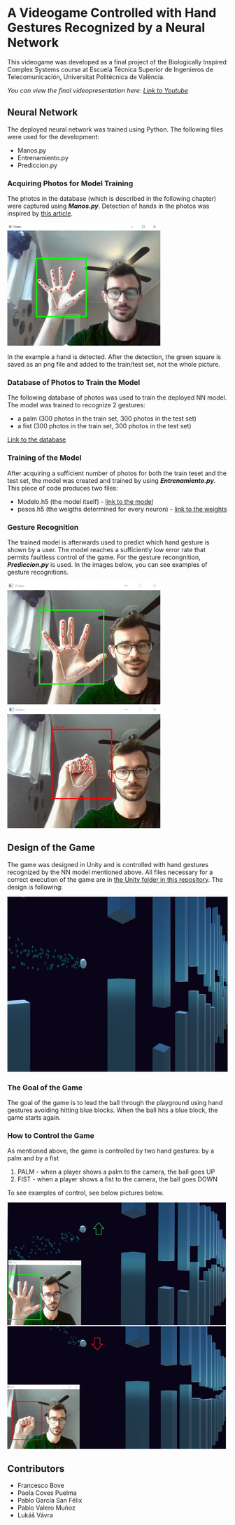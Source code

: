 # A Videogame Controlled with Hand Gestures Recognized by a Neural Network

This videogame was developed as a final project of the Biologically Inspired Complex Systems course at Escuela Técnica Superior de Ingenieros de Telecomunicación, Universitat Politècnica de València.

*You can view the final videopresentation here: [Link to Youtube](https://youtu.be/AF47z9VTAzo)*

## Neural Network
The deployed neural network was trained using Python. The following files were used for the development:
- Manos.py
- Entrenamiento.py
- Prediccion.py

### Acquiring Photos for Model Training
The photos in the database (which is described in the following chapter) were captured using ***Manos.py***. Detection of hands in the photos was inspired by [this article](https://google.github.io/mediapipe/solutions/hands.html).

<img src="https://github.com/vavralukas/SCBIO/blob/main/screenshots_readme/hand_detection.png" width="350" height="280">

In the example a hand is detected. After the detection, the green square is saved as an png file and added to the train/test set, not the whole picture.

### Database of Photos to Train the Model
The following database of photos was used to train the deployed NN model. The model was trained to recognize 2 gestures:
- a palm (300 photos in the train set, 300 photos in the test set)
- a fist (300 photos in the train set, 300 photos in the test set)

[Link to the database](https://drive.google.com/drive/folders/1LASjcZljeLQpKCz3VpGwfoQfgYWynwyj?usp=sharing)

### Training of the Model
After acquiring a sufficient number of photos for both the train teset and the test set, the model was created and trained by using ***Entrenamiento.py***. This piece of code produces two files: 
- Modelo.h5 (the model itself) - [link to the model](https://mega.nz/file/3xYyTTJL#3WKS4wBjR4h2XBg4wRp2OqSXIQe42A57MiuixtbZoCc)
- pesos.h5 (the weigths determined for every neuron) - [link to the weights](https://mega.nz/file/b5JzGQLI#z30giCu-lGkGU9944zLyr0OwSv_rNHKQzzahgmUPNuc)

### Gesture Recognition
The trained model is afterwards used to predict which hand gesture is shown by a user. The model reaches a sufficiently low error rate that permits faultless control of the game. For the gesture recongnition, ***Prediccion.py*** is used. In the images below, you can see examples of gesture recognitions.

<p float="">
  <img src="https://github.com/vavralukas/SCBIO/blob/main/screenshots_readme/gesture_palm.png" width="350" height="280">
  <img src="https://github.com/vavralukas/SCBIO/blob/main/screenshots_readme/gesture_fist.png" width="350" height="280">
</p>
  
## Design of the Game
The game was designed in Unity and is controlled with hand gestures recognized by the NN model mentioned above. All files necessary for a correct execution of the game are in [the Unity folder in this repository](https://github.com/vavralukas/SCBIO/tree/main/Unity). The design is following:

 <img src="https://github.com/vavralukas/SCBIO/blob/main/screenshots_readme/game_design.png" width="800" height="400">

### The Goal of the Game
The goal of the game is to lead the ball through the playground using hand gestures avoiding hitting blue blocks. When the ball hits a blue block, the game starts again.

### How to Control the Game
As mentioned above, the game is controlled by two hand gestures: by a palm and by a fist

1. PALM - when a player shows a palm to the camera, the ball goes UP 
2. FIST - when a player shows a fist to the camera, the ball goes DOWN

To see examples of control, see below pictures below.

<p float="">
  <img src="https://github.com/vavralukas/SCBIO/blob/main/screenshots_readme/ball_control1.png" width="500" height="280">
  <img src="https://github.com/vavralukas/SCBIO/blob/main/screenshots_readme/ball_control2.png" width="500" height="280">
</p>

## Contributors
- Francesco Bove
- Paola Coves Puelma
- Pablo García San Félix
- Pablo Valero Muñoz
- Lukáš Vávra

